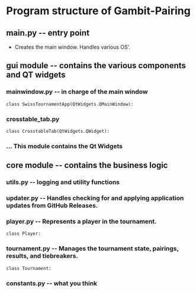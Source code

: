 # Program structure of Gambit-Pairing

## main.py -- entry point

- Creates the main window. Handles various OS'.

## gui module -- contains the various components and QT widgets

### mainwindow.py -- in charge of the main window

`class SwissTournamentApp(QtWidgets.QMainWindow):`

### crosstable_tab.py

`class CrosstableTab(QtWidgets.QWidget):`

### ... This module contains the Qt Widgets


## core module -- contains the business logic

### utils.py  -- logging and utility functions

### updater.py --  Handles checking for and applying application updates from GitHub Releases.

### player.py --  Represents a player in the tournament.

`class Player:`

### tournament.py -- Manages the tournament state, pairings, results, and tiebreakers.
`class Tournament:`

### constants.py -- what you think
